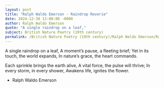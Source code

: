 ```yaml
---
layout: post
title: "Ralph Waldo Emerson - Raindrop Reverie"
date: 2024-12-30 12:00:00 -0000
author: Ralph Waldo Emerson
quote: "A single raindrop on a leaf,"
subject: British Nature Poetry (19th century)
permalink: /British Nature Poetry (19th century)/Ralph Waldo Emerson/Ralph Waldo Emerson - Raindrop Reverie
---
```


A single raindrop on a leaf,
A moment’s pause, a fleeting brief;
Yet in its touch, the world expands,
In nature’s grace, the heart commands.

Each sprinkle brings the earth alive,
A vital force, the pulse will thrive;
In every storm, in every shower,
Awakens life, ignites the flower.

- Ralph Waldo Emerson

